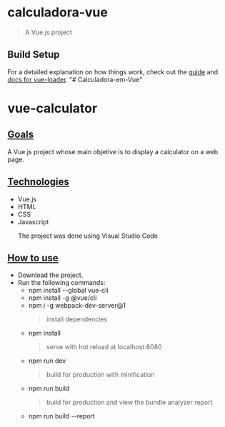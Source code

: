 # calculadora-vue

> A Vue.js project

## Build Setup

For a detailed explanation on how things work, check out the [guide](http://vuejs-templates.github.io/webpack/) and [docs for vue-loader](http://vuejs.github.io/vue-loader).
"# Calculadora-em-Vue"

# vue-calculator

## <ins>Goals</ins>

<p>A Vue.js project whose main objetive is to display a calculator on a web page.</p>

## <ins>Technologies</ins>

- Vue.js
- HTML
- CSS
- Javascript
  <p>The project was done using Visual Studio Code</p>

## <ins>How to use </ins>

- Download the project.
- Run the following commands:
  - npm install --global vue-cli
  - npm install -g @vue/cli
  - npm i -g webpack-dev-server@1
    > install dependencies
  - npm install
    > serve with hot reload at localhost:8080
  - npm run dev
    > build for production with minification
  - npm run build
    > build for production and view the bundle analyzer report
  - npm run build --report

